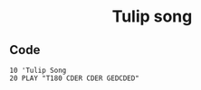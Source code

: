 <h1 align="center">Tulip song</h1>

## Code

```
10 'Tulip Song
20 PLAY "T180 CDER CDER GEDCDED"
```